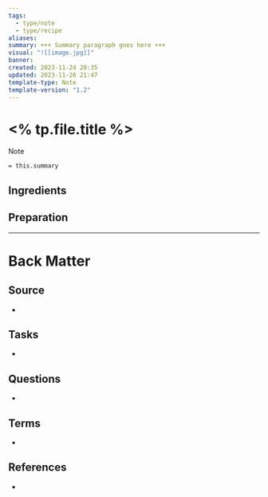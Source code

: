 ```yaml
---
tags:
  - type/note
  - type/recipe
aliases: 
summary: +++ Summary paragraph goes here +++
visual: "![[image.jpg]]"
banner: 
created: 2023-11-24 20:35
updated: 2023-11-26 21:47
template-type: Note
template-version: "1.2"
---
```


# <% tp.file.title %>

<!-- Main content of my thoughts really -->

> [!Note]
> `= this.summary`

## Ingredients


## Preparation


---
# Back Matter
## Source
<!-- Always keep a link to the source- --> 
- 

## Tasks
<!-- What remains to be done with this note? --> 
- 

## Questions
<!-- What remains for you to consider? --> 
- 

## Terms
<!-- Links to definition pages -->
- 

## References
<!-- Links to pages not referenced in the content -->
- 